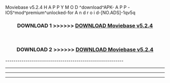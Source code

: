  Moviebase v5.2.4 H A P P Y M O D ^download^APK- A P P -IOS^mod^premium^unlocked-for A n d r o i d-[NO.ADS]-1qv5q



<div align="center">

<h3>DOWNLOAD 1 >>>>>> <a href="https://en-mod.web.app/?en= Moviebase v5.2.4">DOWNLOAD Moviebase v5.2.4 </a></h3><br>

<h3>DOWNLOAD 2 >>>>>> <a href="https://en-mod.web.app/?en= Moviebase v5.2.4">DOWNLOAD Moviebase v5.2.4 </a></h3>

</div>
----------------------------------------------------------

----------------------------------------------------------

----------------------------------------------------------

----------------------------------------------------------



